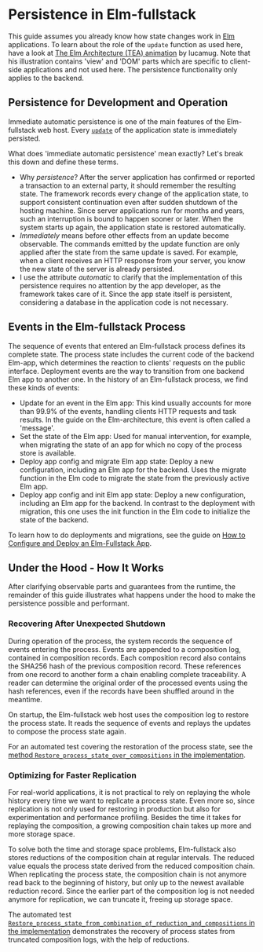 # Persistence in Elm-fullstack

This guide assumes you already know how state changes work in [Elm](https://elm-lang.org) applications. To learn about the role of the `update` function as used here, have a look at [The Elm Architecture (TEA) animation](https://medium.com/@l.mugnaini/the-elm-architecture-tea-animation-3efc555e8faf) by lucamug. Note that his illustration contains 'view' and 'DOM' parts which are specific to client-side applications and not used here. The persistence functionality only applies to the backend.

## Persistence for Development and Operation

Immediate automatic persistence is one of the main features of the Elm-fullstack web host. Every [`update`](http://toreto.re/tea/) of the application state is immediately persisted.

What does 'immediate automatic persistence' mean exactly? Let's break this down and define these terms.
+ Why *persistence*? After the server application has confirmed or reported a transaction to an external party, it should remember the resulting state. The framework records every change of the application state, to support consistent continuation even after sudden shutdown of the hosting machine. Since server applications run for months and years, such an interruption is bound to happen sooner or later. When the system starts up again, the application state is restored automatically.
+ *Immediately* means before other effects from an update become observable. The commands emitted by the update function are only applied after the state from the same update is saved. For example, when a client receives an HTTP response from your server, you know the new state of the server is already persisted.
+ I use the attribute *automatic* to clarify that the implementation of this persistence requires no attention by the app developer, as the framework takes care of it. Since the app state itself is persistent, considering a database in the application code is not necessary.

## Events in the Elm-fullstack Process

The sequence of events that entered an Elm-fullstack process defines its complete state. The process state includes the current code of the backend Elm-app, which determines the reaction to clients' requests on the public interface. Deployment events are the way to transition from one backend Elm app to another one. In the history of an Elm-fullstack process, we find these kinds of events:

+ Update for an event in the Elm app: This kind usually accounts for more than 99.9% of the events, handling clients HTTP requests and task results. In the guide on the Elm-architecture, this event is often called a 'message'.
+ Set the state of the Elm app: Used for manual intervention, for example, when migrating the state of an app for which no copy of the process store is available.
+ Deploy app config and migrate Elm app state: Deploy a new configuration, including an Elm app for the backend. Uses the migrate function in the Elm code to migrate the state from the previously active Elm app.
+ Deploy app config and init Elm app state: Deploy a new configuration, including an Elm app for the backend. In contrast to the deployment with migration, this one uses the init function in the Elm code to initialize the state of the backend.

To learn how to do deployments and migrations, see the guide on [How to Configure and Deploy an Elm-Fullstack App](guide/how-to-configure-and-deploy-an-elm-fullstack-app.md).

## Under the Hood - How It Works

After clarifying observable parts and guarantees from the runtime, the remainder of this guide illustrates what happens under the hood to make the persistence possible and performant.

### Recovering After Unexpected Shutdown

During operation of the process, the system records the sequence of events entering the process. Events are appended to a composition log, contained in composition records. Each composition record also contains the SHA256 hash of the previous composition record. These references from one record to another form a chain enabling complete traceability. A reader can determine the original order of the processed events using the hash references, even if the records have been shuffled around in the meantime.

On startup, the Elm-fullstack web host uses the composition log to restore the process state. It reads the sequence of events and replays the updates to compose the process state again.

For an automated test covering the restoration of the process state, see the [method `Restore_process_state_over_compositions` in the implementation](https://github.com/elm-fullstack/elm-fullstack/blob/512bea42674f6d214745c73af8d20c52bca096f6/implement/PersistentProcess/PersistentProcess.Test/TestPersistentProcess.cs#L111-L153).

### Optimizing for Faster Replication

For real-world applications, it is not practical to rely on replaying the whole history every time we want to replicate a process state. Even more so, since replication is not only used for restoring in production but also for experimentation and performance profiling.
Besides the time it takes for replaying the composition, a growing composition chain takes up more and more storage space.

To solve both the time and storage space problems, Elm-fullstack also stores reductions of the composition chain at regular intervals. The reduced value equals the process state derived from the reduced composition chain. When replicating the process state, the composition chain is not anymore read back to the beginning of history, but only up to the newest available reduction record. Since the earlier part of the composition log is not needed anymore for replication, we can truncate it, freeing up storage space.

The automated test [`Restore_process_state_from_combination_of_reduction_and_compositions` in the implementation](https://github.com/elm-fullstack/elm-fullstack/blob/512bea42674f6d214745c73af8d20c52bca096f6/implement/PersistentProcess/PersistentProcess.Test/TestPersistentProcess.cs#L155-L220) demonstrates the recovery of process states from truncated composition logs, with the help of reductions.
